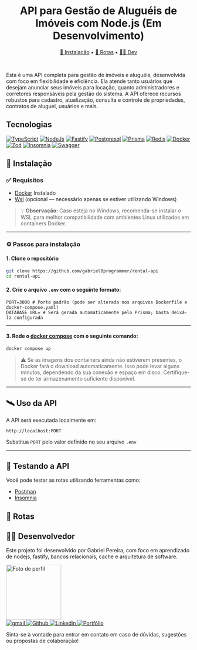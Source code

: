 
<h1 align="center">API para Gestão de Aluguéis de Imóveis com Node.js (Em Desenvolvimento)</h1>

<p align="center">
  <a href="#instalação">🚀 Instalação</a> •
  <a href="#rotas">📡 Rotas</a> •
  <a href="#dev">👨‍💻 Dev</a>
</p>

<br/>

<p>
 Esta é uma API completa para gestão de imóveis e aluguéis, desenvolvida com foco em flexibilidade e eficiência. Ela atende tanto usuários que desejam anunciar seus imóveis para locação, quanto administradores e corretores responsáveis pela gestão do sistema. A API oferece recursos robustos para cadastro, atualização, consulta e controle de propriedades, contratos de aluguel, usuários e mais.
</p>

<h2>Tecnologias</h2>

[![TypeScript](https://img.shields.io/badge/TypeScript-4323d5.svg?style=for-the-badge&logo=TypeScript&logoColor=white)]()
[![NodeJs](https://img.shields.io/badge/Node.js-4323d5.svg?style=for-the-badge&logo=nodedotjs&logoColor=white)]()
[![Fastify](https://img.shields.io/badge/Fastify-4323d5.svg?style=for-the-badge&logo=Fastify&logoColor=white)]()
[![Postgresql](https://img.shields.io/badge/PostgreSQL-4323d5.svg?style=for-the-badge&logo=PostgreSQL&logoColor=white)]()
[![Prisma](https://img.shields.io/badge/Prisma-4323d5.svg?style=for-the-badge&logo=Prisma&logoColor=white)]()
[![Redis](https://img.shields.io/badge/Redis-4323d5.svg?style=for-the-badge&logo=Redis&logoColor=white)]()
[![Docker](https://img.shields.io/badge/Docker-4323d5.svg?style=for-the-badge&logo=Docker&logoColor=white)]()
[![Zod](https://img.shields.io/badge/Zod-4323d5.svg?style=for-the-badge&logo=Zod&logoColor=white)]()
[![Insomnia](https://img.shields.io/badge/Insomnia-4323d5.svg?style=for-the-badge&logo=Insomnia&logoColor=white)]()
[![Swagger](https://img.shields.io/badge/Swagger-4323d5.svg?style=for-the-badge&logo=Swagger&logoColor=white)]()

<h2 id="instalação">🚀 Instalação</h2>

### ✅ Requisitos

- [Docker](https://www.docker.com/get-started/) Instalado
- [Wsl](https://learn.microsoft.com/pt-br/windows/wsl/install) (opcional — necessário apenas se estiver utilizando Windows)

> 💡 **Observação:** Caso esteja no Windows, recomenda-se instalar o WSL para melhor compatibilidade com ambientes Linux utilizados em containers Docker.

---

### ⚙️ Passos para instalação

#### 1. Clone o repositório

```bash
git clone https://github.com/gabriel8programmer/rental-api
cd rental-api
```

#### 2. Crie o arquivo `.env` com o seguinte formato:

```env
PORT=3000 # Porta padrão (pode ser alterada nos arquivos Dockerfile e docker-compose.yaml)
DATABASE_URL= # Será gerada automaticamente pelo Prisma; basta deixá-la configurada
```

---

#### 3. Rode o [docker compose](https://docs.docker.com/compose/) com o seguinte comando:

```bash
docker compose up
```

> ⚠️ Se as imagens dos containers ainda não estiverem presentes, o Docker fará o download automaticamente. Isso pode levar alguns minutos, dependendo da sua conexão e espaço em disco. Certifique-se de ter armazenamento suficiente disponível.

---

## 🛰️ Uso da API

A API será executada localmente em:

```
http://localhost:PORT
```

Substitua `PORT` pelo valor definido no seu arquivo `.env`

---

## 🧪 Testando a API

Você pode testar as rotas utilizando ferramentas como:

- [Postman](https://www.postman.com/)
- [Insomnia](https://insomnia.rest/)

<h2 id="rotas">📡 Rotas</h2>

<h2 id="dev">👨‍💻 Desenvolvedor</h2>

Este projeto foi desenvolvido por Gabriel Pereira, com foco em aprendizado de nodejs, fastify, bancos relacionais, cache e arquitetura de software.

<div>
  <img  style="height: 150px" src="https://github.com/user-attachments/assets/c4df01b4-a935-4613-9eb9-aaf04d07b296" alt="Foto de perfil" />
</div>

<a href="mailto:gabriel8webprogrammer@gmail.com" target="_blank">
  <img src="https://img.shields.io/badge/Gmail-4323d5?style=for-the-badge&logo=gmail&logoColor=white" alt="gmail"/>
</a>

<a href="https://github.com/gabriel8programmer" target="_blank">
  <img src="https://img.shields.io/badge/GitHub-4323d5.svg?style=for-the-badge&logo=GitHub&logoColor=white" alt="Github" />
</a>

<a href="https://www.linkedin.com/in/gabrielwebprogrammer" target="_blank">
  <img src="https://img.shields.io/badge/linkedin-4323d5.svg?style=for-the-badge&logo=linkedin&logoColor=white" alt="Linkedin"/>
</a>

<a href="https://portfolio-backend-bay-two.vercel.app/" target="_blank">
  <img src="https://img.shields.io/badge/Portfolio-4323d5.svg?style=for-the-badge&logo=firefox&logoColor=white" alt="Portfólio" />
</a>

Sinta-se à vontade para entrar em contato em caso de dúvidas, sugestões ou propostas de colaboração!

